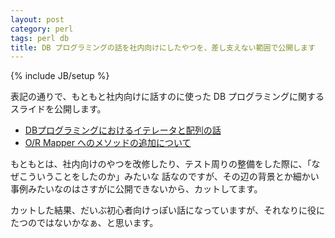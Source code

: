 ```yaml
---
layout: post
category: perl
tags: perl db
title: DB プログラミングの話を社内向けにしたやつを、差し支えない範囲で公開します
---
```

{% include JB/setup %}

表記の通りで、もともと社内向けに話すのに使った DB プログラミングに関するスライドを公開します。

+ [DBプログラミングにおけるイテレータと配列の話](/slides/misc/dbi/#/title)
+ [O/R Mapper へのメソッドの追加について](/slides/misc/add_method_to_orm/#/title)


もともとは、社内向けのやつを改修したり、テスト周りの整備をした際に、「なぜこういうことをしたのか」みたいな
話なのですが、その辺の背景とか細かい事例みたいなのはさすがに公開できないから、カットしてます。

カットした結果、だいぶ初心者向けっぽい話になっていますが、それなりに役にたつのではないかなぁ、と思います。

